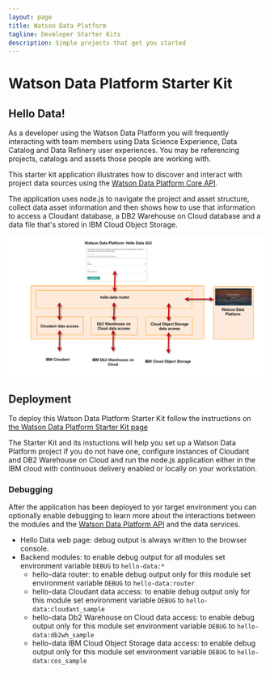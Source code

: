 ```yaml
---
layout: page
title: Watson Data Platform
tagline: Developer Starter Kits
description: Simple projects that get you started
---
```

# Watson Data Platform Starter Kit
## Hello Data!

As a developer using the Watson Data Platform you will frequently interacting with team members using Data Science Experience, Data Catalog and Data Refinery user experiences. You may be referencing projects, catalogs and assets those people are working with.

This starter kit application illustrates how to discover and interact with project data sources using the [Watson Data Platform Core API](https://wdp-api-registry.mybluemix.net/api-explorer/). 

The application uses node.js to navigate the project and asset structure, collect data asset information and then shows how to use that information to access a Cloudant database, a DB2 Warehouse on Cloud database and a data file that's stored in IBM Cloud Object Storage.

![overview](img/skit_overview.png)

## Deployment
To deploy this Watson Data Platform Starter Kit follow the instructions on [the Watson Data Platform Starter Kit page](https://dev-console.stage1.bluemix.net/developer/dataplatform/starter-kits)

The Starter Kit and its instuctions will help you set up a Watson Data Platform project if you do not have one, configure instances of Cloudant and DB2 Warehouse on Cloud and run the node.js application either in the IBM cloud with continuous delivery enabled or locally on your workstation. 

### Debugging 
After the application has been deployed to yor target environment you can optionally enable debugging to learn more about the interactions between the modules and the [Watson Data Platform API](https://wdp-api-registry.mybluemix.net/api-explorer/) and the data services.
 * Hello Data web page: debug output is always written to the browser console.
 * Backend modules: to enable debug output for all modules set environment variable `DEBUG` to `hello-data:*`
   * hello-data router: to enable debug output only for this module set environment variable `DEBUG` to `hello-data:router`
   * hello-data Cloudant data access: to enable debug output only for this module set environment variable `DEBUG` to `hello-data:cloudant_sample`
   * hello-data Db2 Warehouse on Cloud data access: to enable debug output only for this module set environment variable `DEBUG` to `hello-data:db2wh_sample`
   * hello-data IBM Cloud Object Storage data access: to enable debug output only for this module set environment variable `DEBUG` to `hello-data:cos_sample`